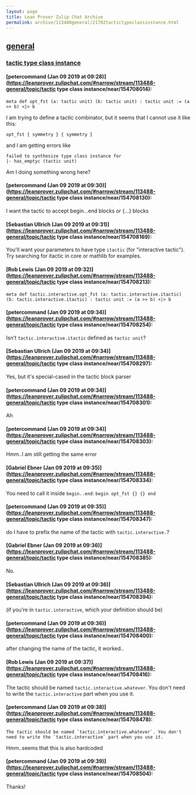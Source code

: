 ```yaml
---
layout: page
title: Lean Prover Zulip Chat Archive 
permalink: archive/113488general/21702tactictypeclassinstance.html
---
```


## [general](index.html)
### [tactic type class instance](21702tactictypeclassinstance.html)

#### [petercommand (Jan 09 2019 at 09:28)](https://leanprover.zulipchat.com/#narrow/stream/113488-general/topic/tactic type class instance/near/154708014):
```
meta def opt_fst (a: tactic unit) (b: tactic unit) : tactic unit := (a >> b) <|> b
```
I am trying to define a tactic combinator, but it seems that I cannot use it like this:
```
opt_fst { symmetry } { symmetry }
```
and I am getting errors like
```
failed to synthesize type class instance for
|- has_emptyc (tactic unit)
```
Am I doing something wrong here?

#### [petercommand (Jan 09 2019 at 09:30)](https://leanprover.zulipchat.com/#narrow/stream/113488-general/topic/tactic type class instance/near/154708130):
I want the tactic to accept begin...end blocks or {...} blocks

#### [Sebastian Ullrich (Jan 09 2019 at 09:31)](https://leanprover.zulipchat.com/#narrow/stream/113488-general/topic/tactic type class instance/near/154708169):
You'll want your parameters to have type `itactic` (for "interactive tactic"). Try searching for itactic in core or mathlib for examples.

#### [Rob Lewis (Jan 09 2019 at 09:32)](https://leanprover.zulipchat.com/#narrow/stream/113488-general/topic/tactic type class instance/near/154708213):
`meta def tactic.interactive.opt_fst (a: tactic.interactive.itactic) (b: tactic.interactive.itactic) : tactic unit := (a >> b) <|> b`

#### [petercommand (Jan 09 2019 at 09:34)](https://leanprover.zulipchat.com/#narrow/stream/113488-general/topic/tactic type class instance/near/154708254):
Isn't ```tactic.interactive.itactic``` defined as ```tactic unit```?

#### [Sebastian Ullrich (Jan 09 2019 at 09:34)](https://leanprover.zulipchat.com/#narrow/stream/113488-general/topic/tactic type class instance/near/154708297):
Yes, but it's special-cased in the tactic block parser

#### [petercommand (Jan 09 2019 at 09:34)](https://leanprover.zulipchat.com/#narrow/stream/113488-general/topic/tactic type class instance/near/154708301):
Ah

#### [petercommand (Jan 09 2019 at 09:34)](https://leanprover.zulipchat.com/#narrow/stream/113488-general/topic/tactic type class instance/near/154708303):
Hmm..I am still getting the same error

#### [Gabriel Ebner (Jan 09 2019 at 09:35)](https://leanprover.zulipchat.com/#narrow/stream/113488-general/topic/tactic type class instance/near/154708334):
You need to call it inside `begin..end`: `begin opt_fst {} {} end`

#### [petercommand (Jan 09 2019 at 09:35)](https://leanprover.zulipchat.com/#narrow/stream/113488-general/topic/tactic type class instance/near/154708347):
do I have to prefix the name of the tactic with ```tactic.interactive.```?

#### [Gabriel Ebner (Jan 09 2019 at 09:36)](https://leanprover.zulipchat.com/#narrow/stream/113488-general/topic/tactic type class instance/near/154708385):
No.

#### [Sebastian Ullrich (Jan 09 2019 at 09:36)](https://leanprover.zulipchat.com/#narrow/stream/113488-general/topic/tactic type class instance/near/154708394):
(if you're in `tactic.interactive`, which your definition should be)

#### [petercommand (Jan 09 2019 at 09:36)](https://leanprover.zulipchat.com/#narrow/stream/113488-general/topic/tactic type class instance/near/154708400):
after changing the name of the tactic, it worked..

#### [Rob Lewis (Jan 09 2019 at 09:37)](https://leanprover.zulipchat.com/#narrow/stream/113488-general/topic/tactic type class instance/near/154708416):
The tactic should be named `tactic.interactive.whatever`. You don't need to write the `tactic.interactive` part when you use it.

#### [petercommand (Jan 09 2019 at 09:38)](https://leanprover.zulipchat.com/#narrow/stream/113488-general/topic/tactic type class instance/near/154708478):
```quote
The tactic should be named `tactic.interactive.whatever`. You don't need to write the `tactic.interactive` part when you use it.
```
Hmm..seems that this is also hardcoded

#### [petercommand (Jan 09 2019 at 09:39)](https://leanprover.zulipchat.com/#narrow/stream/113488-general/topic/tactic type class instance/near/154708504):
Thanks!

